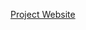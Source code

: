 [Project Website](https://unequaled-lodge-235.notion.site/PB-J-Game-Engine-1e56254ce6b480279a0edd78573ae651)

